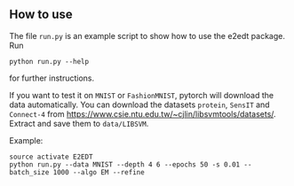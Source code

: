 ## How to use
The file `run.py` is an example script to show how to use the e2edt package.
Run
```
python run.py --help
```
for further instructions.


If you want to test it on `MNIST` or `FashionMNIST`, pytorch will download the
data automatically. You can download the datasets `protein`, `SensIT` and
`Connect-4` from https://www.csie.ntu.edu.tw/~cjlin/libsvmtools/datasets/.
Extract and save them to `data/LIBSVM`.


Example:
```
source activate E2EDT
python run.py --data MNIST --depth 4 6 --epochs 50 -s 0.01 --batch_size 1000 --algo EM --refine
```

